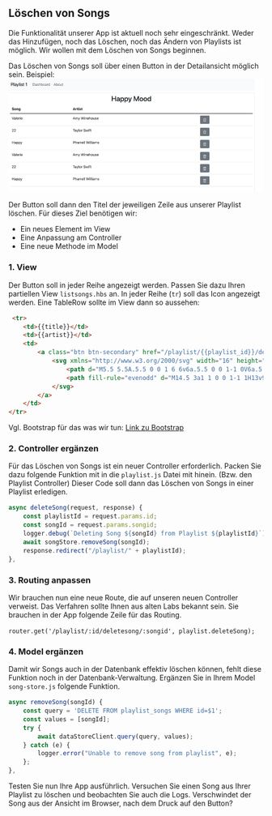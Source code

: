 ## Löschen von Songs

Die Funktionalität unserer App ist aktuell noch sehr eingeschränkt. Weder das Hinzufügen, noch das Löschen, noch das Ändern von Playlists ist möglich. Wir wollen mit dem Löschen von Songs beginnen.

Das Löschen von Songs soll über einen Button in der Detailansicht möglich sein. 
Beispiel:
![img.png](img/Anpassung_08.png)

Der Button soll dann den Titel der jeweiligen Zeile aus unserer Playlist löschen.
Für dieses Ziel benötigen wir:
- Ein neues Element im View
- Eine Anpassung am Controller
- Eine neue Methode im Model

### 1. View
Der Button soll in jeder Reihe angezeigt werden. 
Passen Sie dazu Ihren partiellen View `listsongs.hbs` an. In jeder Reihe (`tr`) soll das Icon angezeigt werden.
Eine TableRow sollte im View dann so aussehen:
~~~ html
 <tr>
    <td>{{title}}</td>
    <td>{{artist}}</td>
    <td>
        <a class="btn btn-secondary" href="/playlist/{{playlist_id}}/deletesong/{{id}}" role="button">
            <svg xmlns="http://www.w3.org/2000/svg" width="16" height="16" fill="currentColor" class="bi bi-trash" viewBox="0 0 16 16">
                <path d="M5.5 5.5A.5.5 0 0 1 6 6v6a.5.5 0 0 1-1 0V6a.5.5 0 0 1 .5-.5zm2.5 0a.5.5 0 0 1 .5.5v6a.5.5 0 0 1-1 0V6a.5.5 0 0 1 .5-.5zm3 .5a.5.5 0 0 0-1 0v6a.5.5 0 0 0 1 0V6z"/>
                <path fill-rule="evenodd" d="M14.5 3a1 1 0 0 1-1 1H13v9a2 2 0 0 1-2 2H5a2 2 0 0 1-2-2V4h-.5a1 1 0 0 1-1-1V2a1 1 0 0 1 1-1H6a1 1 0 0 1 1-1h2a1 1 0 0 1 1 1h3.5a1 1 0 0 1 1 1v1zM4.118 4 4 4.059V13a1 1 0 0 0 1 1h6a1 1 0 0 0 1-1V4.059L11.882 4H4.118zM2.5 3V2h11v1h-11z"/>
            </svg>
        </a>
    </td>
</tr>
~~~

Vgl. Bootstrap für das was wir tun: [Link zu Bootstrap](https://icons.getbootstrap.com/icons/trash/)

### 2. Controller ergänzen
Für das Löschen von Songs ist ein neuer Controller erforderlich.
Packen Sie dazu folgende Funktion mit in die `playlist.js` Datei mit hinein. (Bzw. den Playlist Controller)
Dieser Code soll dann das Löschen von Songs in einer Playlist erledigen.
~~~ js
async deleteSong(request, response) { 
    const playlistId = request.params.id; 
    const songId = request.params.songid; 
    logger.debug(`Deleting Song ${songId} from Playlist ${playlistId}`); 
    await songStore.removeSong(songId); 
    response.redirect("/playlist/" + playlistId); 
}, 
~~~


### 3. Routing anpassen

Wir brauchen nun eine neue Route, die auf unseren neuen Controller verweist. Das Verfahren sollte Ihnen aus alten Labs bekannt sein.
Sie brauchen in der App folgende Zeile für das Routing.

`router.get('/playlist/:id/deletesong/:songid', playlist.deleteSong);`


### 4. Model ergänzen
Damit wir Songs auch in der Datenbank effektiv löschen können, fehlt diese Funktion noch in der Datenbank-Verwaltung.
Ergänzen Sie in Ihrem Model `song-store.js` folgende Funktion.
~~~ js
async removeSong(songId) { 
    const query = 'DELETE FROM playlist_songs WHERE id=$1'; 
    const values = [songId]; 
    try { 
        await dataStoreClient.query(query, values); 
    } catch (e) { 
        logger.error("Unable to remove song from playlist", e); 
    }; 
}, 
~~~


Testen Sie nun Ihre App ausführlich. Versuchen Sie einen Song aus Ihrer Playlist zu löschen und beobachten Sie auch die Logs. Verschwindet der Song aus der Ansicht im Browser, nach dem Druck auf den Button? 


